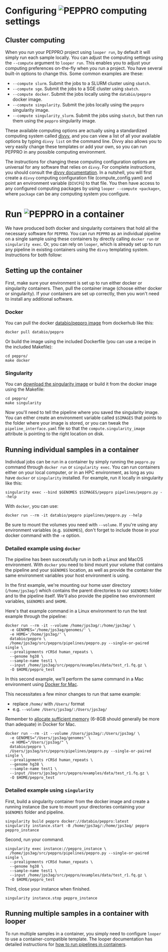 # Configuring <img src="../../img/peppro_logo_black.svg" alt="PEPPRO" class="img-fluid" style="max-height:35px; margin-top:-15px; margin-bottom:-10px"> computing settings

## Cluster computing

When you run your PEPPRO project using `looper run`, by default it will simply run each sample locally. You can adjust the computing settings using the `--compute` argument to `looper run`. This enables you to adjust your computing preferences on-the-fly when you run a project. You have several built-in options to change this. Some common examples are these:

- `--compute slurm`. Submit the jobs to a SLURM cluster using `sbatch`.
- `--compute sge`. Submit the jobs to a SGE cluster using `sbatch`.
- `--compute docker`. Submit the jobs locally using the `databio/peppro` docker image.
- `--compute singularity`. Submit the jobs locally using the `peppro` singularity image.
- `--compute singularity_slurm`. Submit the jobs using `sbatch`, but then run them using the `peppro` singularity image.

These available computing options are actually using a standardized computing system called [divvy](https://divvy.databio.org), and you can view a list of all your available options by typing `divvy list` on the command line. Divvy also allows you to very easily change these templates or add your own, so you can run PEPPRO in any possible computing environment. 

The instructions for changing these computing configuration options are universal for any software that relies on `divvy`. For complete instructions, you should consult the [divvy documentation](https://divvy.databio.org). In a nutshell, you will first create a `divvy` computing configuration file (compute_config.yaml) and point an environment variable (`DIVCFG`) to that file. You then have access to any configured computing packages by using `looper --compute <package>`, where `package` can be any computing system you configure.  
# Run <img src="../../img/peppro_logo_black.svg" alt="PEPPRO" class="img-fluid" style="max-height:35px; margin-top:-15px; margin-bottom:-10px"> in a container

We have produced both docker and singularity containers that hold all the necessary software for `PEPPRO`. You can run `PEPPRO` as an individual pipeline on a single sample using these containers by directly calling `docker run` or `singularity exec`. Or, you can rely on `looper`, which is already set up to run any pipeline in existing containers using the `divvy` templating system. Instructions for both follow: 

## Setting up the container

First, make sure your environment is set up to run either docker or singularity containers. Then, pull the container image (choose either docker or singularity). If your containers are set up correctly, then you won't need to install any additional software. 

### Docker

You can pull the docker [databio/peppro image](https://hub.docker.com/r/databio/peppro/) from dockerhub like this:

```
docker pull databio/peppro
```

Or build the image using the included Dockerfile (you can use a recipe in the included Makefile):
```
cd peppro/
make docker
```

### Singularity

You can [download the singularity image](http://big.databio.org/simages/peppro) or build it from the docker image using the Makefile:
```
cd peppro/
make singularity
```

Now you'll need to tell the pipeline where you saved the singularity image. You can either create an environment variable called `$SIMAGES` that points to the folder where your image is stored, or you can tweak the `pipeline_interface.yaml` file so that the `compute.singularity_image` attribute is pointing to the right location on disk.


## Running individual samples in a container

Individual jobs can be run in a container by simply running the `peppro.py` command through `docker run` or `singularity exec`. You can run containers either on your local computer, or in an HPC environment, as long as you have `docker` or `singularity` installed. For example, run it locally in singularity like this:
```
singularity exec --bind $GENOMES $SIMAGES/peppro pipelines/peppro.py --help
```

With `docker`, you can use:
```
docker run --rm -it databio/peppro pipelines/peppro.py --help
```
Be sure to mount the volumes you need with `--volume`. If you're using any environment variables (e.g. `$GENOMES`), don't forget to include those in your docker command with the `-e` option.

### Detailed example using `docker`
The pipeline has been successfully run in both a Linux and MacOS environment. With `docker` you need to bind mount your volume that contains the pipeline and your `$GENOMES` location, as well as provide the container the same environment variables your host environment is using.

In the first example, we're mounting our home user directory (`/home/jps3ag/`) which contains the parent directories to our `$GENOMES` folder and to the pipeline itself. We'll also provide the pipeline two environment variables, `$GENOMES` and `$HOME`.

Here's that example command in a Linux environment to run the test example through the pipeline:
```
docker run --rm -it --volume /home/jps3ag/:/home/jps3ag/ \
  -e GENOMES='/home/jps3ag/genomes/' \
  -e HOME='/home/jps3ag/' \
  databio/peppro \
  /home/jps3ag/src/peppro/pipelines/peppro.py --single-or-paired single \
  --prealignments rCRSd human_repeats \
  --genome hg38 \
  --sample-name test1 \
  --input /home/jps3ag/src/peppro/examples/data/test_r1.fq.gz \
  -O $HOME/peppro_test
```

In this second example, we'll perform the same command in a Mac environment using [Docker for Mac](https://docs.docker.com/v17.12/docker-for-mac/install/). 

This necessitates a few minor changes to run that same example:

- replace `/home/` with `/Users/` format
- e.g. `--volume /Users/jps3ag/:/Users/jps3ag/`

Remember to [allocate sufficient memory](https://docs.docker.com/docker-for-mac/#advanced) (6-8GB should generally be more than adequate) in Docker for Mac.

```
docker run --rm -it --volume /Users/jps3ag/:/Users/jps3ag/ \
  -e GENOMES="/Users/jps3ag/genomes" \
  -e HOME="/Users/jps3ag/" \
  databio/peppro \
  /Users/jps3ag/src/peppro/pipelines/peppro.py --single-or-paired single \
  --prealignments rCRSd human_repeats \
  --genome hg38 \
  --sample-name test1 \
  --input /Users/jps3ag/src/peppro/examples/data/test_r1.fq.gz \
  -O $HOME/peppro_test
```

### Detailed example using `singularity`

First, build a singularity container from the docker image and create a running instance (be sure to mount your directories containing your `$GENOMES` folder and pipeline.
```
singularity build peppro docker://databio/peppro:latest
singularity instance.start -B /home/jps3ag/:/home/jps3aq/ peppro peppro_instance
```

Second, run your command.
```
singularity exec instance://peppro_instance \
  /home/jps3ag/src/peppro/pipelines/peppro.py --single-or-paired single \
  --prealignments rCRSd human_repeats \
  --genome hg38 \
  --sample-name test1 \
  --input /home/jps3ag/src/peppro/examples/data/test_r1.fq.gz \
  -O $HOME/peppro_test
```

Third, close your instance when finished.
```
singularity instance.stop peppro_instance
```

## Running multiple samples in a container with looper

To run multiple samples in a container, you simply need to configure `looper` to use a container-compatible template. The looper documentation has detailed instructions for [how to run pipelines in containers](http://looper.databio.org/containers/).